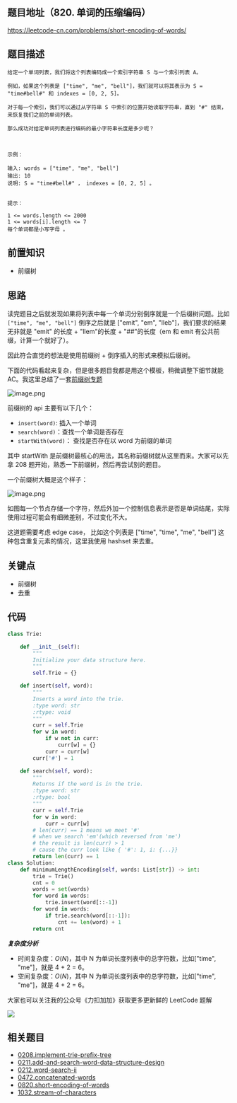 ## 题目地址（820. 单词的压缩编码）

https://leetcode-cn.com/problems/short-encoding-of-words/

## 题目描述

```
给定一个单词列表，我们将这个列表编码成一个索引字符串 S 与一个索引列表 A。

例如，如果这个列表是 ["time", "me", "bell"]，我们就可以将其表示为 S = "time#bell#" 和 indexes = [0, 2, 5]。

对于每一个索引，我们可以通过从字符串 S 中索引的位置开始读取字符串，直到 "#" 结束，来恢复我们之前的单词列表。

那么成功对给定单词列表进行编码的最小字符串长度是多少呢？

 

示例：

输入: words = ["time", "me", "bell"]
输出: 10
说明: S = "time#bell#" ， indexes = [0, 2, 5] 。
 

提示：

1 <= words.length <= 2000
1 <= words[i].length <= 7
每个单词都是小写字母 。

```

## 前置知识

- 前缀树

## 思路

读完题目之后就发现如果将列表中每一个单词分别倒序就是一个后缀树问题。比如 `["time", "me", "bell"]` 倒序之后就是 ["emit", "em", "lleb"]，我们要求的结果无非就是 "emit" 的长度 + "llem"的长度 + "##"的长度（em 和 emit 有公共前缀，计算一个就好了）。

因此符合直觉的想法是使用前缀树 + 倒序插入的形式来模拟后缀树。

下面的代码看起来复杂，但是很多题目我都是用这个模板，稍微调整下细节就能 AC。我这里总结了一套[前缀树专题](https://github.com/azl397985856/leetcode/blob/master/thinkings/trie.md)

![image.png](https://pic.leetcode-cn.com/e54b2b2d133dc0071e552138eb1f64617bdc1ecba415b6ba65b022177f343a28-image.png)

前缀树的 api 主要有以下几个：

- `insert(word)`: 插入一个单词
- `search(word)`：查找一个单词是否存在
- `startWith(word)`： 查找是否存在以 word 为前缀的单词

其中 startWith 是前缀树最核心的用法，其名称前缀树就从这里而来。大家可以先拿 208 题开始，熟悉一下前缀树，然后再尝试别的题目。

一个前缀树大概是这个样子：

![image.png](https://pic.leetcode-cn.com/5707f704af10748fe17f65d8201e6e5d93f5595d5907bfecb242ad2a1a149994-image.png)

如图每一个节点存储一个字符，然后外加一个控制信息表示是否是单词结尾，实际使用过程可能会有细微差别，不过变化不大。

这道题需要考虑 edge case， 比如这个列表是 ["time", "time", "me", "bell"] 这种包含重复元素的情况，这里我使用 hashset 来去重。

## 关键点

- 前缀树
- 去重

## 代码

```python
class Trie:

    def __init__(self):
        """
        Initialize your data structure here.
        """
        self.Trie = {}

    def insert(self, word):
        """
        Inserts a word into the trie.
        :type word: str
        :rtype: void
        """
        curr = self.Trie
        for w in word:
            if w not in curr:
                curr[w] = {}
            curr = curr[w]
        curr['#'] = 1

    def search(self, word):
        """
        Returns if the word is in the trie.
        :type word: str
        :rtype: bool
        """
        curr = self.Trie
        for w in word:
            curr = curr[w]
        # len(curr) == 1 means we meet '#'
        # when we search 'em'(which reversed from 'me')
        # the result is len(curr) > 1
        # cause the curr look like { '#': 1, i: {...}}
        return len(curr) == 1
class Solution:
    def minimumLengthEncoding(self, words: List[str]) -> int:
        trie = Trie()
        cnt = 0
        words = set(words)
        for word in words:
            trie.insert(word[::-1])
        for word in words:
            if trie.search(word[::-1]):
                cnt += len(word) + 1
        return cnt

```

**_复杂度分析_**

- 时间复杂度：$O(N)$，其中 N 为单词长度列表中的总字符数，比如["time", "me"]，就是 4 + 2 = 6。
- 空间复杂度：$O(N)$，其中 N 为单词长度列表中的总字符数，比如["time", "me"]，就是 4 + 2 = 6。

大家也可以关注我的公众号《力扣加加》获取更多更新鲜的 LeetCode 题解

![](https://tva1.sinaimg.cn/large/007S8ZIlly1gfcuzagjalj30p00dwabs.jpg)

## 相关题目

- [0208.implement-trie-prefix-tree](./208.implement-trie-prefix-tree.md)
- [0211.add-and-search-word-data-structure-design](./211.add-and-search-word-data-structure-design.md)
- [0212.word-search-ii](./212.word-search-ii.md)
- [0472.concatenated-words](./472.concatenated-words.md)
- [0820.short-encoding-of-words](https://github.com/azl397985856/leetcode/blob/master/problems/820.short-encoding-of-words.md)
- [1032.stream-of-characters](https://github.com/azl397985856/leetcode/blob/master/problems/1032.stream-of-characters.md)
